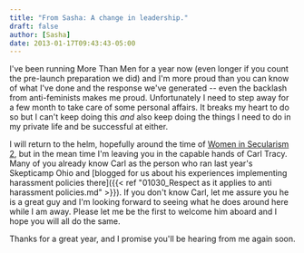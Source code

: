 ```yaml
---
title: "From Sasha: A change in leadership."
draft: false
author: [Sasha]
date: 2013-01-17T09:43:43-05:00
---
```


I've been running More Than Men for a year now (even longer if you count the pre-launch preparation we did) and I'm more proud than you can know of what I've done and the response we've generated -- even the backlash from anti-feminists makes me proud. Unfortunately I need to step away for a few month to take care of some personal affairs. It breaks my heart to do so but I can't keep doing this _and_ also keep doing the things I need to do in my private life and be successful at either.

I will return to the helm, hopefully around the time of [Women in Secularism 2](http://www.womeninsecularism.org/), but in the mean time I'm leaving you in the capable hands of Carl Tracy. Many of you already know Carl as the person who ran last year's Skepticamp Ohio and [blogged for us about his experiences implementing harassment policies there]({{< ref "01030_Respect as it applies to anti harassment policies.md" >}}). If you don't know Carl, let me assure you he is a great guy and I'm looking forward to seeing what he does around here while I am away. Please let me be the first to welcome him aboard and I hope you will all do the same.

Thanks for a great year, and I promise you'll be hearing from me again soon.
